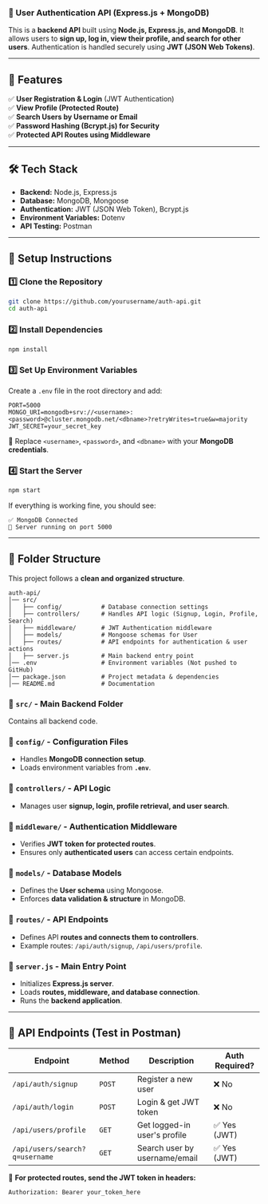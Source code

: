 ### **🛒 User Authentication API (Express.js + MongoDB)**

This is a **backend API** built using **Node.js, Express.js, and MongoDB**. It allows users to **sign up, log in, view their profile, and search for other users**. Authentication is handled securely using **JWT (JSON Web Tokens)**.

---

## **🚀 Features**

✅ **User Registration & Login** (JWT Authentication)  
✅ **View Profile (Protected Route)**  
✅ **Search Users by Username or Email**  
✅ **Password Hashing (Bcrypt.js) for Security**  
✅ **Protected API Routes using Middleware**

---

## **🛠 Tech Stack**

- **Backend:** Node.js, Express.js
- **Database:** MongoDB, Mongoose
- **Authentication:** JWT (JSON Web Token), Bcrypt.js
- **Environment Variables:** Dotenv
- **API Testing:** Postman

---

## **📌 Setup Instructions**

### **1️⃣ Clone the Repository**

```bash
git clone https://github.com/yourusername/auth-api.git
cd auth-api
```

### **2️⃣ Install Dependencies**

```bash
npm install
```

### **3️⃣ Set Up Environment Variables**

Create a `.env` file in the root directory and add:

```
PORT=5000
MONGO_URI=mongodb+srv://<username>:<password>@cluster.mongodb.net/<dbname>?retryWrites=true&w=majority
JWT_SECRET=your_secret_key
```

🔹 Replace `<username>`, `<password>`, and `<dbname>` with your **MongoDB credentials**.

### **4️⃣ Start the Server**

```bash
npm start
```

If everything is working fine, you should see:

```
✅ MongoDB Connected
🚀 Server running on port 5000
```

---

## **📂 Folder Structure**

This project follows a **clean and organized structure**.

```
auth-api/
│── src/
│   ├── config/           # Database connection settings
│   ├── controllers/      # Handles API logic (Signup, Login, Profile, Search)
│   ├── middleware/       # JWT Authentication middleware
│   ├── models/           # Mongoose schemas for User
│   ├── routes/           # API endpoints for authentication & user actions
│   ├── server.js         # Main backend entry point
│── .env                  # Environment variables (Not pushed to GitHub)
│── package.json          # Project metadata & dependencies
│── README.md             # Documentation
```

### 📂 **`src/` - Main Backend Folder**

Contains all backend code.

### 📂 **`config/` - Configuration Files**

- Handles **MongoDB connection setup**.
- Loads environment variables from **`.env`**.

### 📂 **`controllers/` - API Logic**

- Manages user **signup, login, profile retrieval, and user search**.

### 📂 **`middleware/` - Authentication Middleware**

- Verifies **JWT token for protected routes**.
- Ensures only **authenticated users** can access certain endpoints.

### 📂 **`models/` - Database Models**

- Defines the **User schema** using Mongoose.
- Enforces **data validation & structure** in MongoDB.

### 📂 **`routes/` - API Endpoints**

- Defines API **routes and connects them to controllers**.
- Example routes: `/api/auth/signup`, `/api/users/profile`.

### 📜 **`server.js` - Main Entry Point**

- Initializes **Express.js server**.
- Loads **routes, middleware, and database connection**.
- Runs the **backend application**.

---

## **📌 API Endpoints (Test in Postman)**

| **Endpoint**                   | **Method** | **Description**               | **Auth Required?** |
| ------------------------------ | ---------- | ----------------------------- | ------------------ |
| `/api/auth/signup`             | `POST`     | Register a new user           | ❌ No              |
| `/api/auth/login`              | `POST`     | Login & get JWT token         | ❌ No              |
| `/api/users/profile`           | `GET`      | Get logged-in user's profile  | ✅ Yes (JWT)       |
| `/api/users/search?q=username` | `GET`      | Search user by username/email | ✅ Yes (JWT)       |

📌 **For protected routes, send the JWT token in headers:**

```
Authorization: Bearer your_token_here
```
